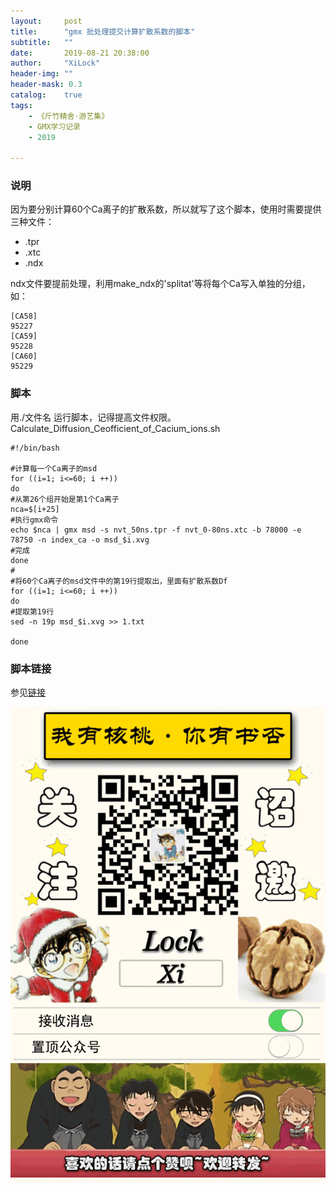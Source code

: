 ```yaml
---
layout:     post
title:      "gmx 批处理提交计算扩散系数的脚本"
subtitle:   ""
date:       2019-08-21 20:38:00
author:     "XiLock"
header-img: ""
header-mask: 0.3
catalog:    true
tags:
    - 《斤竹精舍·游艺集》
    - GMX学习记录
    - 2019

---
```


### 说明
因为要分别计算60个Ca离子的扩散系数，所以就写了这个脚本，使用时需要提供三种文件：
- .tpr
- .xtc
- .ndx

ndx文件要提前处理，利用make_ndx的'splitat'等将每个Ca写入单独的分组，如：  
```
[CA58]
95227
[CA59]
95228
[CA60]
95229
```



### 脚本
用./文件名 运行脚本，记得提高文件权限。  
Calculate_Diffusion_Ceofficient_of_Cacium_ions.sh  

```
#!/bin/bash

#计算每一个Ca离子的msd
for ((i=1; i<=60; i ++))
do
#从第26个组开始是第1个Ca离子
nca=$[i+25]
#执行gmx命令
echo $nca | gmx msd -s nvt_50ns.tpr -f nvt_0-80ns.xtc -b 78000 -e 78750 -n index_ca -o msd_$i.xvg
#完成
done
#
#将60个Ca离子的msd文件中的第19行提取出，里面有扩散系数Df
for ((i=1; i<=60; i ++))
do
#提取第19行
sed -n 19p msd_$i.xvg >> 1.txt

done
```

### 脚本链接
参见[链接](https://github.com/molakirlee/Blog_Attachment_A/blob/main/gmx/Calculate_Diffusion_Ceofficient_of_Cacium_ions.sh)

![](/img/wc-tail.GIF)
